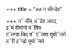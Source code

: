 +++
title = "०७ न सीमदेव"

+++
न᳓ सीम् अ᳓देव आपद्  
इ᳓षं दीर्घायो म᳓र्तियः  
ए᳓तग्वा चिद् य᳓ ए᳓तशा युयो᳓जते  
ह᳓री इ᳓न्द्रो युयो᳓जते